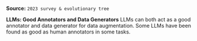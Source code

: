 **Source:** `2023 survey & evolutionary tree`

**LLMs: Good Annotators and Data Generators**
LLMs can both act as a good annotator and data generator for data augmentation. Some LLMs have been found as good as human annotators in some tasks.
